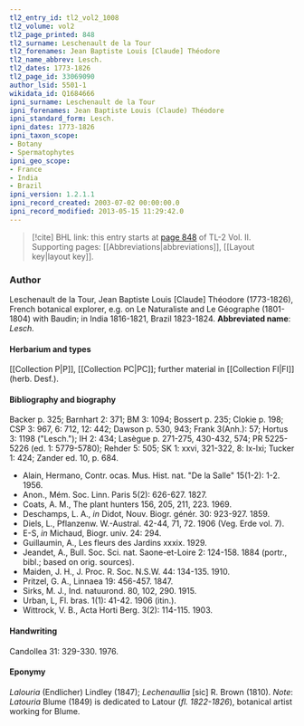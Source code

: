 ```yaml
---
tl2_entry_id: tl2_vol2_1008
tl2_volume: vol2
tl2_page_printed: 848
tl2_surname: Leschenault de la Tour
tl2_forenames: Jean Baptiste Louis [Claude] Théodore
tl2_name_abbrev: Lesch.
tl2_dates: 1773-1826
tl2_page_id: 33069090
author_lsid: 5501-1
wikidata_id: Q1684666
ipni_surname: Leschenault de la Tour
ipni_forenames: Jean Baptiste Louis (Claude) Théodore
ipni_standard_form: Lesch.
ipni_dates: 1773-1826
ipni_taxon_scope: 
- Botany
- Spermatophytes
ipni_geo_scope: 
- France
- India
- Brazil
ipni_version: 1.2.1.1
ipni_record_created: 2003-07-02 00:00:00.0
ipni_record_modified: 2013-05-15 11:29:42.0
---
```



> [!cite] BHL link: this entry starts at [page 848](https://www.biodiversitylibrary.org/page/33069090) of TL-2 Vol. II.
> Supporting pages: [[Abbreviations|abbreviations]], [[Layout key|layout key]].

### Author

Leschenault de la Tour, Jean Baptiste Louis \[Claude\] Théodore (1773-1826), French botanical explorer, e.g. on Le Naturaliste and Le Géographe (1801-1804) with Baudin; in India 1816-1821, Brazil 1823-1824. 
**Abbreviated name**: *Lesch.*

#### Herbarium and types

[[Collection P|P]], [[Collection PC|PC]]; further material in [[Collection FI|FI]] (herb. Desf.).

#### Bibliography and biography

Backer p. 325; Barnhart 2: 371; BM 3: 1094; Bossert p. 235; Clokie p. 198; CSP 3: 967, 6: 712, 12: 442; Dawson p. 530, 943; Frank 3(Anh.): 57; Hortus 3: 1198 ("Lesch."); IH 2: 434; Lasègue p. 271-275, 430-432, 574; PR 5225-5226 (ed. 1: 5779-5780); Rehder 5: 505; SK 1: xxvi, 321-322, 8: lx-lxi; Tucker 1: 424; Zander ed. 10, p. 684.
- Alain, Hermano, Contr. ocas. Mus. Hist. nat. "De la Salle" 15(1-2): 1-2. 1956.
- Anon., Mém. Soc. Linn. Paris 5(2): 626-627. 1827.
- Coats, A. M., The plant hunters 156, 205, 211, 223. 1969.
- Deschamps, L. A., *in* Didot, Nouv. Biogr. génér. 30: 923-927. 1859.
- Diels, L., Pflanzenw. W.-Austral. 42-44, 71, 72. 1906 (Veg. Erde vol. 7).
- E-S, *in* Michaud, Biogr. univ. 24: 294.
- Guillaumin, A., Les fleurs des Jardins xxxix. 1929.
- Jeandet, A., Bull. Soc. Sci. nat. Saone-et-Loire 2: 124-158. 1884 (portr., bibl.; based on orig. sources).
- Maiden, J. H., J. Proc. R. Soc. N.S.W. 44: 134-135. 1910.
- Pritzel, G. A., Linnaea 19: 456-457. 1847.
- Sirks, M. J., Ind. natuurond. 80, 102, 290. 1915.
- Urban, L, Fl. bras. 1(1): 41-42. 1906 (itin.).
- Wittrock, V. B., Acta Horti Berg. 3(2): 114-115. 1903.

#### Handwriting

Candollea 31: 329-330. 1976.

#### Eponymy

*Lalouria* (Endlicher) Lindley (1847); *Lechenaullia* \[sic\] R. Brown (1810). *Note*: *Latouria* Blume (1849) is dedicated to Latour (*fl. 1822-1826*), botanical artist working for Blume.

